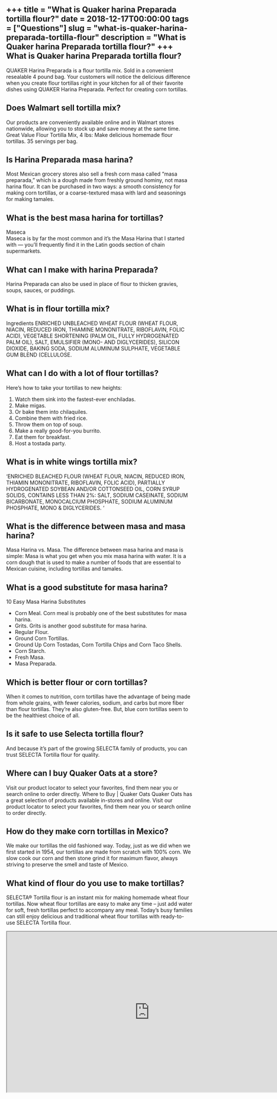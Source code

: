 +++
title = "What is Quaker harina Preparada tortilla flour?"
date = 2018-12-17T00:00:00
tags = ["Questions"]
slug = "what-is-quaker-harina-preparada-tortilla-flour"
description = "What is Quaker harina Preparada tortilla flour?"
+++
What is Quaker harina Preparada tortilla flour?
-----------------------------------------------

QUAKER Harina Preparada is a flour tortilla mix. Sold in a convenient resealable 4 pound bag. Your customers will notice the delicious difference when you create flour tortillas right in your kitchen for all of their favorite dishes using QUAKER Harina Preparada. Perfect for creating corn tortillas.

Does Walmart sell tortilla mix?
-------------------------------

Our products are conveniently available online and in Walmart stores nationwide, allowing you to stock up and save money at the same time. Great Value Flour Tortilla Mix, 4 lbs: Make delicious homemade flour tortillas. 35 servings per bag.

Is Harina Preparada masa harina?
--------------------------------

Most Mexican grocery stores also sell a fresh corn masa called “masa preparada,” which is a dough made from freshly ground hominy, not masa harina flour. It can be purchased in two ways: a smooth consistency for making corn tortillas, or a coarse-textured masa with lard and seasonings for making tamales.

What is the best masa harina for tortillas?
-------------------------------------------

Maseca  
Maseca is by far the most common and it’s the Masa Harina that I started with — you’ll frequently find it in the Latin goods section of chain supermarkets.

What can I make with harina Preparada?
--------------------------------------

Harina Preparada can also be used in place of flour to thicken gravies, soups, sauces, or puddings.

What is in flour tortilla mix?
------------------------------

Ingredients ENRICHED UNBLEACHED WHEAT FLOUR (WHEAT FLOUR, NIACIN, REDUCED IRON, THIAMINE MONONITRATE, RIBOFLAVIN, FOLIC ACID), VEGETABLE SHORTENING (PALM OIL, FULLY HYDROGENATED PALM OIL), SALT, EMULSIFIER (MONO- AND DIGLYCERIDES), SILICON DIOXIDE, BAKING SODA, SODIUM ALUMINUM SULPHATE, VEGETABLE GUM BLEND (CELLULOSE.

What can I do with a lot of flour tortillas?
--------------------------------------------

Here’s how to take your tortillas to new heights:

1. Watch them sink into the fastest-ever enchiladas.
2. Make migas.
3. Or bake them into chilaquiles.
4. Combine them with fried rice.
5. Throw them on top of soup.
6. Make a really good-for-you burrito.
7. Eat them for breakfast.
8. Host a tostada party.

What is in white wings tortilla mix?
------------------------------------

‘ENRICHED BLEACHED FLOUR (WHEAT FLOUR, NIACIN, REDUCED IRON, THIAMIN MONONITRATE, RIBOFLAVIN, FOLIC ACID), PARTIALLY HYDROGENATED SOYBEAN AND/OR COTTONSEED OIL, CORN SYRUP SOLIDS, CONTAINS LESS THAN 2%: SALT, SODIUM CASEINATE, SODIUM BICARBONATE, MONOCALCIUM PHOSPHATE, SODIUM ALUMINUM PHOSPHATE, MONO &amp; DIGLYCERIDES. ‘

What is the difference between masa and masa harina?
----------------------------------------------------

Masa Harina vs. Masa. The difference between masa harina and masa is simple: Masa is what you get when you mix masa harina with water. It is a corn dough that is used to make a number of foods that are essential to Mexican cuisine, including tortillas and tamales.

What is a good substitute for masa harina?
------------------------------------------

10 Easy Masa Harina Substitutes

- Corn Meal. Corn meal is probably one of the best substitutes for masa harina.
- Grits. Grits is another good substitute for masa harina.
- Regular Flour.
- Ground Corn Tortillas.
- Ground Up Corn Tostadas, Corn Tortilla Chips and Corn Taco Shells.
- Corn Starch.
- Fresh Masa.
- Masa Preparada.

Which is better flour or corn tortillas?
----------------------------------------

When it comes to nutrition, corn tortillas have the advantage of being made from whole grains, with fewer calories, sodium, and carbs but more fiber than flour tortillas. They’re also gluten-free. But, blue corn tortillas seem to be the healthiest choice of all.

Is it safe to use Selecta tortilla flour?
-----------------------------------------

And because it’s part of the growing SELECTA family of products, you can trust SELECTA Tortilla flour for quality.

Where can I buy Quaker Oats at a store?
---------------------------------------

Visit our product locator to select your favorites, find them near you or search online to order directly. Where to Buy | Quaker Oats Quaker Oats has a great selection of products available in-stores and online. Visit our product locator to select your favorites, find them near you or search online to order directly.

How do they make corn tortillas in Mexico?
------------------------------------------

We make our tortillas the old fashioned way. Today, just as we did when we first started in 1954, our tortillas are made from scratch with 100% corn. We slow cook our corn and then stone grind it for maximum flavor, always striving to preserve the smell and taste of Mexico.

What kind of flour do you use to make tortillas?
------------------------------------------------

SELECTA® Tortilla flour is an instant mix for making homemade wheat flour tortillas. Now wheat flour tortillas are easy to make any time – just add water for soft, fresh tortillas perfect to accompany any meal. Today’s busy families can still enjoy delicious and traditional wheat flour tortillas with ready-to-use SELECTA Tortilla flour.

<iframe allow="accelerometer; autoplay; clipboard-write; encrypted-media; gyroscope; picture-in-picture" allowfullscreen="" class="__youtube_prefs__  epyt-is-override  no-lazyload" data-no-lazy="1" data-origheight="433" data-origwidth="770" data-skipgform_ajax_framebjll="" height="433" id="_ytid_39478" loading="lazy" src="https://www.youtube.com/embed/nQOKFje_FTU?enablejsapi=1&autoplay=0&cc_load_policy=0&cc_lang_pref=&iv_load_policy=1&loop=0&modestbranding=0&rel=1&fs=1&playsinline=0&autohide=2&theme=dark&color=red&controls=1&" title="YouTube player" width="770"></iframe>